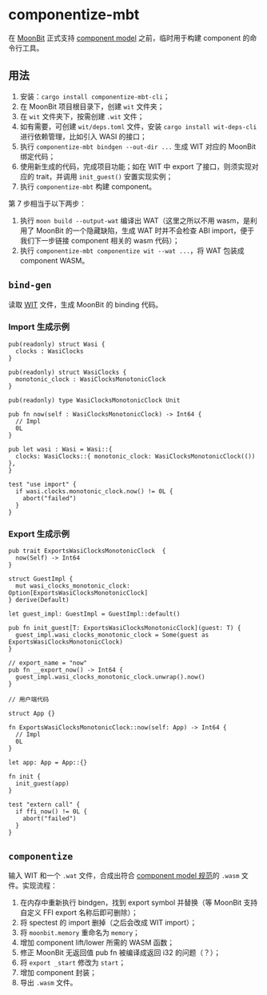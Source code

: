# componentize-mbt

在 [MoonBit](https://www.moonbitlang.com/) 正式支持
[component model](https://github.com/WebAssembly/component-model)
之前，临时用于构建 component 的命令行工具。

## 用法

1. 安装：`cargo install componentize-mbt-cli`； 
2. 在 MoonBit 项目根目录下，创建 `wit` 文件夹；
3. 在 `wit` 文件夹下，按需创建 `.wit` 文件；
4. 如有需要，可创建 `wit/deps.toml` 文件，安装 `cargo install wit-deps-cli`
   进行依赖管理，比如引入 WASI 的接口；
5. 执行 `componentize-mbt bindgen --out-dir ...` 生成 WIT 对应的 MoonBit 绑定代码；
6. 使用新生成的代码，完成项目功能；如在 WIT 中 export 了接口，则须实现对应的 trait，并调用
   `init_guest()` 安置实现实例；
7. 执行 `componentize-mbt` 构建 component。

第 7 步相当于以下两步：

1. 执行 `moon build --output-wat` 编译出 WAT（这里之所以不用 wasm，是利用了 MoonBit
   的一个隐藏缺陷，生成 WAT 时并不会检查 ABI import，便于我们下一步链接 component 相关的
   wasm 代码）；
2. 执行 `componentize-mbt componentize wit --wat ...`，将 WAT 包装成 component WASM。

## `bind-gen`

读取 [WIT](https://github.com/WebAssembly/component-model/blob/main/design/mvp/WIT.md)
文件，生成 MoonBit 的 binding 代码。

### Import 生成示例

```
pub(readonly) struct Wasi {
  clocks : WasiClocks
}

pub(readonly) struct WasiClocks {
  monotonic_clock : WasiClocksMonotonicClock
}

pub(readonly) type WasiClocksMonotonicClock Unit

pub fn now(self : WasiClocksMonotonicClock) -> Int64 {
  // Impl
  0L
}

pub let wasi : Wasi = Wasi::{
  clocks: WasiClocks::{ monotonic_clock: WasiClocksMonotonicClock(()) },
}

test "use import" {
  if wasi.clocks.monotonic_clock.now() != 0L {
    abort("failed")
  }
}
```

### Export 生成示例

```
pub trait ExportsWasiClocksMonotonicClock  {
  now(Self) -> Int64
}

struct GuestImpl {
  mut wasi_clocks_monotonic_clock: Option[ExportsWasiClocksMonotonicClock]
} derive(Default)

let guest_impl: GuestImpl = GuestImpl::default()

pub fn init_guest[T: ExportsWasiClocksMonotonicClock](guest: T) {
  guest_impl.wasi_clocks_monotonic_clock = Some(guest as ExportsWasiClocksMonotonicClock)
}

// export_name = "now"
pub fn __export_now() -> Int64 {
  guest_impl.wasi_clocks_monotonic_clock.unwrap().now()
}

// 用户端代码

struct App {}

fn ExportsWasiClocksMonotonicClock::now(self: App) -> Int64 {
  // Impl
  0L
}

let app: App = App::{}

fn init {
  init_guest(app)
}

test "extern call" {
  if ffi_now() != 0L {
    abort("failed")
  }
}
```

## `componentize`

输入 WIT 和一个 `.wat` 文件，合成出符合
[component model 规范](https://github.com/WebAssembly/component-model/blob/main/design/mvp/Binary.md)的
`.wasm` 文件。实现流程：

1. 在内存中重新执行 bindgen，找到 export symbol 并替换（等 MoonBit 支持自定义 FFI export 名称后即可删除）；
2. 将 spectest 的 import 删掉（之后会改成 WIT import）；
3. 将 `moonbit.memory` 重命名为 `memory`；
4. 增加 component lift/lower 所需的 WASM 函数；
5. 修正 MoonBit 无返回值 pub fn 被编译成返回 i32 的问题（？）；
6. 将 `export _start` 修改为 `start`；
7. 增加 component 封装；
8. 导出 `.wasm` 文件。

